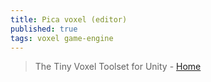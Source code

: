 ```yaml
---
title: Pica voxel (editor)
published: true
tags: voxel game-engine
---
```

> The Tiny Voxel Toolset for Unity - [Home](http://picavoxel.com/)

